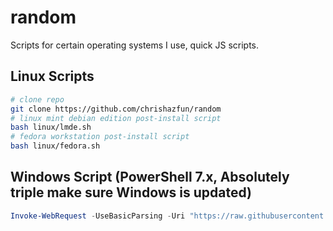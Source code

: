 # random
Scripts for certain operating systems I use, quick JS scripts.

## Linux Scripts
```bash
# clone repo
git clone https://github.com/chrishazfun/random
# linux mint debian edition post-install script
bash linux/lmde.sh
# fedora workstation post-install script
bash linux/fedora.sh
```

## Windows Script (PowerShell 7.x, Absolutely triple make sure Windows is updated)
```powershell
Invoke-WebRequest -UseBasicParsing -Uri "https://raw.githubusercontent.com/chrishazfun/random/master/windows.ps1" | Invoke-Expression
```